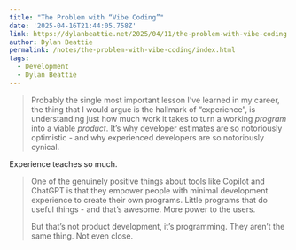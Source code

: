 ```yaml
---
title: "The Problem with “Vibe Coding”"
date: '2025-04-16T21:44:05.758Z'
link: https://dylanbeattie.net/2025/04/11/the-problem-with-vibe-coding.html
author: Dylan Beattie
permalink: /notes/the-problem-with-vibe-coding/index.html
tags:
  - Development
  - Dylan Beattie
---
```

> Probably the single most important lesson I’ve learned in my career, the thing that I would argue is the hallmark of “experience”, is understanding just how much work it takes to turn a working *program* into a viable *product*. It’s why developer estimates are so notoriously optimistic - and why experienced developers are so notoriously cynical.

Experience teaches so much.

> One of the genuinely positive things about tools like Copilot and ChatGPT is that they empower people with minimal development experience to create their own programs. Little programs that do useful things - and that’s awesome. More power to the users.
> 
> But that’s not product development, it’s programming. They aren’t the same thing. Not even close.